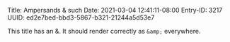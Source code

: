 Title: Ampersands & such
Date: 2021-03-04 12:41:11-08:00
Entry-ID: 3217
UUID: ed2e7bed-bbd3-5867-b321-21244a5d53e7

This title has an &. It should render correctly as `&amp;` everywhere.
